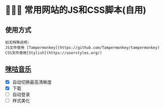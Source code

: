 # 🎉🎉🎉 常用网站的JS和CSS脚本(自用)

## 使用方式
```
如无特殊说明:
JS文件使用 [Tampermonkey](https://github.com/Tampermonkey/tampermonkey) 
CSS文件使用[Stylish](https://userstyles.org/)
```

## [咪咕音乐](./migu.js)
- [x] 自动切换最高清晰度
- [x] 下载
- [ ] 自动登录
- [ ] 样式美化
